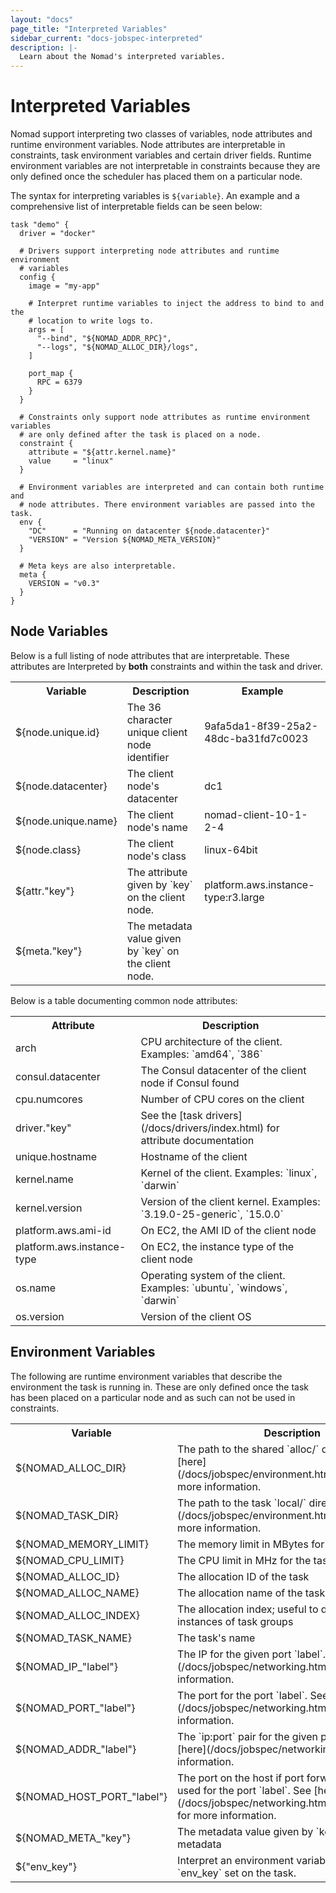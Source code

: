 ```yaml
---
layout: "docs"
page_title: "Interpreted Variables"
sidebar_current: "docs-jobspec-interpreted"
description: |-
  Learn about the Nomad's interpreted variables.
---
```

# Interpreted Variables

Nomad support interpreting two classes of variables, node attributes and runtime
environment variables. Node attributes are interpretable in constraints, task
environment variables and certain driver fields. Runtime environment variables
are not interpretable in constraints because they are only defined once the
scheduler has placed them on a particular node.

The syntax for interpreting variables is `${variable}`. An example and a
comprehensive list of interpretable fields can be seen below:

```hcl
task "demo" {
  driver = "docker"

  # Drivers support interpreting node attributes and runtime environment
  # variables
  config {
    image = "my-app"

    # Interpret runtime variables to inject the address to bind to and the
    # location to write logs to.
    args = [
      "--bind", "${NOMAD_ADDR_RPC}",
      "--logs", "${NOMAD_ALLOC_DIR}/logs",
    ]

    port_map {
      RPC = 6379
    }
  }

  # Constraints only support node attributes as runtime environment variables
  # are only defined after the task is placed on a node.
  constraint {
    attribute = "${attr.kernel.name}"
    value     = "linux"
  }

  # Environment variables are interpreted and can contain both runtime and
  # node attributes. There environment variables are passed into the task.
  env {
    "DC"      = "Running on datacenter ${node.datacenter}"
    "VERSION" = "Version ${NOMAD_META_VERSION}"
  }

  # Meta keys are also interpretable.
  meta {
    VERSION = "v0.3"
  }
}
```

## Node Variables <a id="interpreted_node_vars"></a>

Below is a full listing of node attributes that are interpretable. These
attributes are Interpreted by __both__ constraints and within the task and
driver.

<table class="table table-bordered table-striped">
  <tr>
    <th>Variable</th>
    <th>Description</th>
    <th>Example</th>
  </tr>
  <tr>
    <td>${node.unique.id}</td>
    <td>The 36 character unique client node identifier</td>
    <td>9afa5da1-8f39-25a2-48dc-ba31fd7c0023</td>
  </tr>
  <tr>
    <td>${node.datacenter}</td>
    <td>The client node's datacenter</td>
    <td>dc1</td>
  </tr>
  <tr>
    <td>${node.unique.name}</td>
    <td>The client node's name</td>
    <td>nomad-client-10-1-2-4</td>
  </tr>
  <tr>
    <td>${node.class}</td>
    <td>The client node's class</td>
    <td>linux-64bit</td>
  </tr>
  <tr>
    <td>${attr."key"}</td>
    <td>The attribute given by `key` on the client node.</td>
    <td>platform.aws.instance-type:r3.large</td>
  </tr>
  <tr>
    <td>${meta."key"}</td>
    <td>The metadata value given by `key` on the client node.</td>
    <td></td>
  </tr>
</table>

Below is a table documenting common node attributes:

<table class="table table-bordered table-striped">
  <tr>
    <th>Attribute</th>
    <th>Description</th>
  </tr>
  <tr>
    <td>arch</td>
    <td>CPU architecture of the client. Examples: `amd64`, `386`</td>
  </tr>
  <tr>
    <td>consul.datacenter</td>
    <td>The Consul datacenter of the client node if Consul found</td>
  </tr>
  <tr>
    <td>cpu.numcores</td>
    <td>Number of CPU cores on the client</td>
  </tr>
  <tr>
    <td>driver."key"</td>
    <td>See the [task drivers](/docs/drivers/index.html) for attribute documentation</td>
  </tr>
  <tr>
    <td>unique.hostname</td>
    <td>Hostname of the client</td>
  </tr>
  <tr>
    <td>kernel.name</td>
    <td>Kernel of the client. Examples: `linux`, `darwin`</td>
  </tr>
  <tr>
    <td>kernel.version</td>
    <td>Version of the client kernel. Examples: `3.19.0-25-generic`, `15.0.0`</td>
  </tr>
  <tr>
    <td>platform.aws.ami-id</td>
    <td>On EC2, the AMI ID of the client node</td>
  </tr>
  <tr>
    <td>platform.aws.instance-type</td>
    <td>On EC2, the instance type of the client node</td>
  </tr>
  <tr>
    <td>os.name</td>
    <td>Operating system of the client. Examples: `ubuntu`, `windows`, `darwin`</td>
  </tr>
  <tr>
    <td>os.version</td>
    <td>Version of the client OS</td>
  </tr>
</table>

## Environment Variables <a id="interpreted_env_vars"></a>

The following are runtime environment variables that describe the environment
the task is running in. These are only defined once the task has been placed on
a particular node and as such can not be used in constraints.

<table class="table table-bordered table-striped">
  <tr>
    <th>Variable</th>
    <th>Description</th>
  </tr>
  <tr>
    <td>${NOMAD_ALLOC_DIR}</td>
    <td>The path to the shared `alloc/` directory. See
    [here](/docs/jobspec/environment.html#task_dir) for more
    information.</td>
  </tr>
  <tr>
    <td>${NOMAD_TASK_DIR}</td>
    <td>The path to the task `local/` directory. See
    [here](/docs/jobspec/environment.html#task_dir) for more
    information.</td>
  </tr>
  <tr>
    <td>${NOMAD_MEMORY_LIMIT}</td>
    <td>The memory limit in MBytes for the task</td>
  </tr>
  <tr>
    <td>${NOMAD_CPU_LIMIT}</td>
    <td>The CPU limit in MHz for the task</td>
  </tr>
  <tr>
    <td>${NOMAD_ALLOC_ID}</td>
    <td>The allocation ID of the task</td>
  </tr>
  <tr>
    <td>${NOMAD_ALLOC_NAME}</td>
    <td>The allocation name of the task</td>
  </tr>
  <tr>
    <td>${NOMAD_ALLOC_INDEX}</td>
    <td>The allocation index; useful to distinguish instances of task groups</td>
  </tr>
  <tr>
    <td>${NOMAD_TASK_NAME}</td>
    <td>The task's name</td>
  </tr>
  <tr>
    <td>${NOMAD_IP_"label"}</td>
    <td>The IP for the given port `label`. See
    [here](/docs/jobspec/networking.html) for more information.</td>
  </tr>
  <tr>
    <td>${NOMAD_PORT_"label"}</td>
    <td>The port for the port `label`. See [here](/docs/jobspec/networking.html)
    for more information.</td>
  </tr>
  <tr>
    <td>${NOMAD_ADDR_"label"}</td>
    <td>The `ip:port` pair for the given port `label`. See
    [here](/docs/jobspec/networking.html) for more information.</td>
  </tr>
  <tr>
    <td>${NOMAD_HOST_PORT_"label"}</td>
    <td>The port on the host if port forwarding is being used for the port
    `label`. See [here](/docs/jobspec/networking.html#mapped_ports) for more
    information.</td>
  </tr>
  <tr>
    <td>${NOMAD_META_"key"}</td>
    <td>The metadata value given by `key` on the task's metadata</td>
  </tr>
  <tr>
    <td>${"env_key"}</td>
    <td>Interpret an environment variable with key `env_key` set on the task.</td>
  </tr>
</table>
